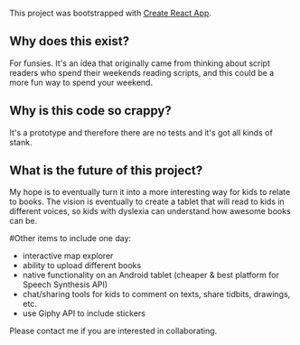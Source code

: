 This project was bootstrapped with [Create React App](https://github.com/facebookincubator/create-react-app).

## Why does this exist?

For funsies. It's an idea that originally came from thinking about script readers who spend their weekends reading scripts,
and this could be a more fun way to spend your weekend.

## Why is this code so crappy?

It's a prototype and therefore there are no tests and it's got all kinds of stank.

## What is the future of this project?

My hope is to eventually turn it into a more interesting way for kids to relate to books. The vision is eventually to create a tablet that will read to kids in different voices, so kids with dyslexia can understand how awesome books can be.

#Other items to include one day:
- interactive map explorer
- ability to upload different books
- native functionality on an Android tablet (cheaper & best platform for Speech Synthesis API)
- chat/sharing tools for kids to comment on texts, share tidbits, drawings, etc.
- use Giphy API to include stickers

Please contact me if you are interested in collaborating.

